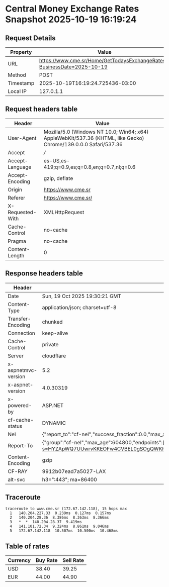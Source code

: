 # Central Money Exchange Rates Snapshot 2025-10-19 16:19:24
## Request Details

| Property | Value |
|----------|-------|
| URL | https://www.cme.sr/Home/GetTodaysExchangeRates/?BusinessDate=2025-10-19 |
| Method | POST |
| Timestamp | 2025-10-19T16:19:24.725436-03:00 |
| Local IP | 127.0.1.1 |
    
## Request headers table

| Header | Value |
|--------|-------|
| User-Agent | Mozilla/5.0 (Windows NT 10.0; Win64; x64) AppleWebKit/537.36 (KHTML, like Gecko) Chrome/139.0.0.0 Safari/537.36 |
| Accept | */* |
| Accept-Language | es-US,es-419;q=0.9,es;q=0.8,en;q=0.7,nl;q=0.6 |
| Accept-Encoding | gzip, deflate |
| Origin | https://www.cme.sr |
| Referer | https://www.cme.sr/ |
| X-Requested-With | XMLHttpRequest |
| Cache-Control | no-cache |
| Pragma | no-cache |
| Content-Length | 0 |

    
## Response headers table
| Header | Value |
|--------|-------|
| Date | Sun, 19 Oct 2025 19:30:21 GMT |
| Content-Type | application/json; charset=utf-8 |
| Transfer-Encoding | chunked |
| Connection | keep-alive |
| Cache-Control | private |
| Server | cloudflare |
| x-aspnetmvc-version | 5.2 |
| x-aspnet-version | 4.0.30319 |
| x-powered-by | ASP.NET |
| cf-cache-status | DYNAMIC |
| Nel | {"report_to":"cf-nel","success_fraction":0.0,"max_age":604800} |
| Report-To | {"group":"cf-nel","max_age":604800,"endpoints":[{"url":"https://a.nel.cloudflare.com/report/v4?s=HYZApWQ7UUwrvKKEOFw4CVBEL0gSOgQWKhBU2Ge07VOu9%2FwNI7YM0mr5B89pn5N1Pq%2FaIif%2B1CztE1dXXSDeLUyOlN6FeEJhgvY%3D"}]} |
| Content-Encoding | gzip |
| CF-RAY | 9912b07ead7a5027-LAX |
| alt-svc | h3=":443"; ma=86400 |

## Traceroute 

```
traceroute to www.cme.sr (172.67.142.118), 15 hops max
  1   140.204.227.33  0.239ms  0.127ms  0.157ms 
  2   140.204.28.36  8.386ms  8.363ms  8.366ms 
  3   *  *  140.204.28.37  9.419ms 
  4   141.101.72.34  9.324ms  8.861ms  9.046ms 
  5   172.67.142.118  10.507ms  10.500ms  10.468ms 

```


## Table of rates

| Currency | Buy Rate | Sell Rate |
|----------|----------|-----------|
| USD | 38.40 | 39.25 |
| EUR | 44.00 | 44.90 |
